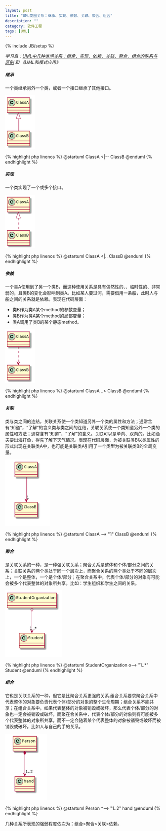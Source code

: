 ```yaml
---
layout: post
title: "UML类图关系：继承、实现、依赖、关联、聚合、组合"
description: ""
category: 软件工程
tags: [UML]
---
```

{% include JB/setup %}

*学习自：[UML中几种类间关系：继承、实现、依赖、关联、聚合、组合的联系与区别](http://blog.csdn.net/sfdev/article/details/3906243) 和 《UML和模式应用》*

##### 继承

一个类继承另外一个类，或者一个接口继承了其他接口。

![](/assets/img/201403270101.png)

{% highlight php linenos %}
@startuml
ClassA <|-- ClassB
@enduml
{% endhighlight %}

<!--more-->
##### 实现

一个类实现了一个或多个接口。

![](/assets/img/201403270102.png)

{% highlight php linenos %}
@startuml
ClassA <|.. ClassB
@enduml
{% endhighlight %}

##### 依赖

一个类A使用到了另一个类B，而这种使用关系是具有偶然性的、、临时性的、非常弱的，且类B的变化会影响到类A。比如某人要过河，需要借用一条船，此时人与船之间的关系就是依赖。表现在代码层面：

* 类B作为类A某个method的参数变量；
* 类B作为类A某个method的局部变量；
* 类A调用了类B的某个静态method。

![](/assets/img/201403270103.png)

{% highlight php linenos %}
@startuml
ClassA ..> ClassB
@enduml
{% endhighlight %}

##### 关联

类与类之间的连结，关联关系使一个类知道另外一个类的属性和方法；通常含有“知道”，“了解”的含义类与类之间的连结，关联关系使一个类知道另外一个类的属性和方法；通常含有“知道”，“了解”的含义。关联可以是单向、双向的。比如渔夫要出海打鱼，得先了解下天气情况。表现在代码层面，为被关联类B以类属性的形式出现在关联类A中，也可能是关联类A引用了一个类型为被关联类B的全局变量。

![](/assets/img/201403270104.png)

{% highlight php linenos %}
@startuml
ClassA --> "1" ClassB
@enduml
{% endhighlight %}

##### 聚合

是关联关系的一种，是一种强关联关系；聚合关系是整体和个体/部分之间的关系；关联关系的两个类处于同一个层次上，而聚合关系的两个类处于不同的层次上，一个是整体，一个是个体/部分；在聚合关系中，代表个体/部分的对象有可能会被多个代表整体的对象所共享。比如：学生组织和学生之间的关系。

![](/assets/img/201403270105.png)

{% highlight php linenos %}
@startuml
StudentOrganization o--> "1..*" Student
@enduml
{% endhighlight %}

##### 组合

它也是关联关系的一种，但它是比聚合关系更强的关系.组合关系要求聚合关系中代表整体的对象要负责代表个体/部分的对象的整个生命周期；组合关系不能共享；在组合关系中，如果代表整体的对象被销毁或破坏，那么代表个体/部分的对象也一定会被销毁或破坏，而聚在合关系中，代表个体/部分的对象则有可能被多个代表整体的对象所共享，而不一定会随着某个代表整体的对象被销毁或破坏而被销毁或破坏。比如人与自己的手的关系。

![](/assets/img/201403270106.png)

{% highlight php linenos %}
@startuml
Person *--> "1..2" hand
@enduml
{% endhighlight %}

几种关系所表现的强弱程度依次为：组合>聚合>关联>依赖。